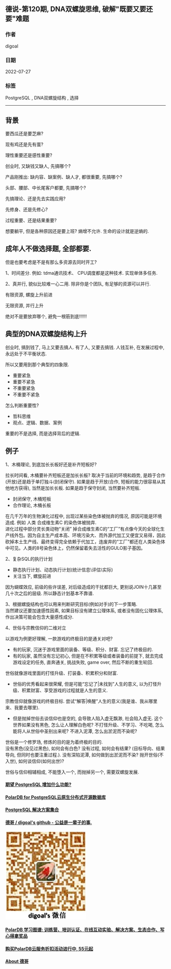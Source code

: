 ## 德说-第120期, DNA双螺旋思维, 破解"既要又要还要"难题   
          
### 作者          
digoal          
          
### 日期          
2022-07-27         
          
### 标签          
PostgreSQL , DNA双螺旋结构 , 选择        
          
----          
          
## 背景      
要西瓜还是要芝麻?   
  
现有鸡还是先有蛋?   
  
理性重要还是感性重要?  
  
创业时, 又缺钱又缺人, 先搞哪个?   
  
产品刚推出: 缺内容、缺案例、缺人才, 都很重要, 先搞哪个?  
  
头部、腰部、中长尾客户都要, 先搞哪个?   
  
先搞理论、还是先去实践应用?   
  
先修身、还是先修心?   
  
过程重要、还是结果重要?   
  
想要躺平, 但是各种原因还是要上班? 熵增不允许. 生命的设计就是逆熵的.   
  
## 成年人不做选择题, 全部都要.  
但是也要考虑是不是有那么多资源去同时开工?   
  
1、时间差分. 例如: tdma通讯技术、 CPU调度都是这种技术. 实现单体多任务.    
  
2、真并行, 貌似比较难一心二用.  除非你是个团队, 有足够的资源可以并行.    
  
有限资源, 螺旋上升前进   
  
无限资源, 并行上升   
  
绝对不是要放弃哪个, 避免一根筋到底!!!!!!  
  
## 典型的DNA双螺旋结构上升  
  
创业时, 搞到钱了, 马上又要去搞人. 有了人, 又要去搞钱. 人钱互补, 在发展过程中, 永远处于不平衡状态.   
  
所以又要用到那个典型的四象限.  
- 重要紧急  
- 重要不紧急  
- 不重要紧急  
- 不重要不紧急  
  
怎么判断重要性?   
- 哲科思维  
- 观点、逻辑、数据、案例  
  
重要的不是选择, 而是选择背后的逻辑.    
  
## 例子  
1、木桶理论, 到底加长长板好还是补齐短板好?   
  
  
拉长时间看, 木桶要补齐短板还是加长长板? 取决于当前的环境和趋势, 是趋于合作(开放)还是趋于单打独斗(封闭保守).  如果是趋于开放(合作, 短板的能力很容易从其他地方获得), 当然是加长长板. 如果是趋于保守封闭, 当然要补齐短板.    
  
- 封闭保守, 木桶短板  
- 合作理论, 木桶长板  
  
在几千万年的生物演化过程中, 出现过某些染色体被抛弃的情况, 原因可能是环境造成. 例如 人类 合成维生素C 的染色体被抛弃.    
进化过程中部分灵长类动物“关闭” 掉合成维生素C的“工厂”有点像今天的全球化生产线外包。因为自主生产成本高、环境污染大、而外源代加工又便宜又易得，因此砍掉本土生产线、最终变得完全依赖于代加工，连废弃的“工厂”都还在人类染色体中可见。人类的8号染色体上，仍然保留着失去活性的GULO影子基因。  
  
  
2、复杂SQL的执行计划  
- 静态执行计划、动态执行计划(统计信息\评估\实际)  
- 关注当下, 螺旋前进  
  
因为蝴蝶效应, 前级的些许误差, 对后级造成的干扰都巨大, 更别说JOIN十几甚至几十次之后的层级. 所以静态计划基本不靠谱.   
  
3、根据螺旋结构也可以用来判断研究目标(例如对手)的下一步策略.   
当然建议还要加速感性因素, 如果目标没有建立公理体系, 或者没有固化公理体系, 作出决策可能会包含大量感性成分.   
  
4、世俗与宗教信仰的二维对立    
    
以游戏为例更好理解, 一款游戏的终极目的是通关对吧?     
- 有的玩家, 沉迷于游戏里面的装备、等级、积分、财富. 忘记了终极目的.       
- 有的玩家, 虽然没有忘记初心, 但是在不积累等级或者装备的前提下, 就去完成游戏设定的任务, 直奔通关, 挑战失败, game over, 然后不断的重生轮回.      
    
世俗就像游戏里面的打怪升级、打装备、积累积分和财富.   
- 世俗的优秀看起来很荣耀, 但是可能“忘记了|未找到”人生的意义, 以为打怪升级、积累财富、享受游戏的过程就是人生的意义.     
  
宗教信仰就像游戏的终极目标. 尝试“解答|唤醒”人生的意义(我是谁、我从哪里来、我要去哪里).   
- 但是抛掉世俗去谈信仰也是空的, 会导致人陷入虚无飘渺, 社会陷入虚无. 这个世界如果没有黑色, 怎么让人理解白色呢? 不打怪升级、不学习、不吃喝, 怎么能将人从世俗中圣别出来呢? 不进入泥潭, 怎么出淤泥而不染呢?     
    
世俗是一个修罗场, 修炼的目的是为着终极的目的.     
没有黑色(没见过黑色), 如何会有白色? 没有过程, 如何会有结果? (目标导向、结果导向, 但同时也要注重过程.). 没有深陷泥潭, 如何做到出淤泥而不染? 抛开世俗(不入世), 如何谈信仰(如何出世)?    
  
世俗与信仰相辅相成, 不能堕入一个, 而抛掉另一个, 需要双螺旋发展.     
   
  
  
#### [期望 PostgreSQL 增加什么功能?](https://github.com/digoal/blog/issues/76 "269ac3d1c492e938c0191101c7238216")
  
  
#### [PolarDB for PostgreSQL云原生分布式开源数据库](https://github.com/ApsaraDB/PolarDB-for-PostgreSQL "57258f76c37864c6e6d23383d05714ea")
  
  
#### [PostgreSQL 解决方案集合](https://yq.aliyun.com/topic/118 "40cff096e9ed7122c512b35d8561d9c8")
  
  
#### [德哥 / digoal's github - 公益是一辈子的事.](https://github.com/digoal/blog/blob/master/README.md "22709685feb7cab07d30f30387f0a9ae")
  
  
![digoal's wechat](../pic/digoal_weixin.jpg "f7ad92eeba24523fd47a6e1a0e691b59")
  
  
#### [PolarDB 学习图谱: 训练营、培训认证、在线互动实验、解决方案、生态合作、写心得拿奖品](https://www.aliyun.com/database/openpolardb/activity "8642f60e04ed0c814bf9cb9677976bd4")
  
  
#### [购买PolarDB云服务折扣活动进行中, 55元起](https://www.aliyun.com/activity/new/polardb-yunparter?userCode=bsb3t4al "e0495c413bedacabb75ff1e880be465a")
  
  
#### [About 德哥](https://github.com/digoal/blog/blob/master/me/readme.md "a37735981e7704886ffd590565582dd0")
  
